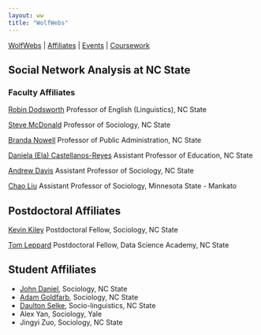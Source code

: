 ```yaml
---
layout: ww
title: "WolfWebs"
---
```


[WolfWebs](/WolfWebs/) | [Affiliates](/WolfWebs/affiliates.html) | [Events](/WolfWebs/events.html) | [Coursework](/WolfWebs/coursework.html) 

## Social Network Analysis at NC State

### Faculty Affiliates

[Robin Dodsworth](https://chass.ncsu.edu/people/rmdodswo/)
Professor of English (Linguistics), NC State

[Steve McDonald](https://chass.ncsu.edu/people/sjmcdona/)
Professor of Sociology, NC State

[Branda Nowell](https://chass.ncsu.edu/people/blnowell/)
Professor of Public Administration, NC State

[Daniela (Ela) Castellanos-Reyes](https://ced.ncsu.edu/people/dcastel2/)
Assistant Professor of Education, NC State

[Andrew Davis](https://chass.ncsu.edu/people/apdavis5/)
Assistant Professor of Sociology, NC State

[Chao Liu](https://hss.mnsu.edu/academic-programs/nonprofit-leadership/faculty-and-staff/chao-liu/)
Assistant Professor of Sociology, Minnesota State - Mankato

## Postdoctoral Affiliates 
[Kevin Kiley](https://chass.ncsu.edu/people/kkiley/)
Postdoctoral Fellow, Sociology, NC State

[Tom Leppard](https://tom-r-leppard.github.io/)
Postdoctoral Fellow, Data Science Academy, NC State

## Student Affiliates
 - [John Daniel](https://chass.ncsu.edu/people/jwdanie3/), Sociology, NC State
 - [Adam Goldfarb](https://chass.ncsu.edu/people/ajgoldfa/), Sociology, NC State
 - [Daulton Selke](https://chass.ncsu.edu/people/djselke/), Socio-linguistics, NC State
 - Alex Yan, Sociology, Yale 
 - Jingyi Zuo, Sociology, NC State
